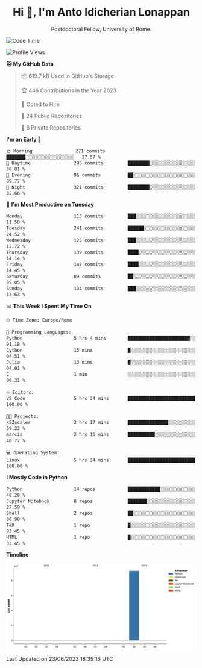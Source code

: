 
<h1 align="center">Hi 👋, I'm Anto Idicherian Lonappan</h1>
<p align="center">Postdoctoral Fellow, University of Rome. </p>


<!--START_SECTION:waka-->
![Code Time](http://img.shields.io/badge/Code%20Time-368%20hrs%208%20mins-blue)

![Profile Views](http://img.shields.io/badge/Profile%20Views-5-blue)

**🐱 My GitHub Data** 

> 📦 619.7 kB Used in GitHub's Storage 
 > 
> 🏆 446 Contributions in the Year 2023
 > 
> 💼 Opted to Hire
 > 
> 📜 24 Public Repositories 
 > 
> 🔑 6 Private Repositories 
 > 
**I'm an Early 🐤** 

```text
🌞 Morning                271 commits         ███████░░░░░░░░░░░░░░░░░░   27.57 % 
🌆 Daytime                295 commits         ████████░░░░░░░░░░░░░░░░░   30.01 % 
🌃 Evening                96 commits          ██░░░░░░░░░░░░░░░░░░░░░░░   09.77 % 
🌙 Night                  321 commits         ████████░░░░░░░░░░░░░░░░░   32.66 % 
```
📅 **I'm Most Productive on Tuesday** 

```text
Monday                   113 commits         ███░░░░░░░░░░░░░░░░░░░░░░   11.50 % 
Tuesday                  241 commits         ██████░░░░░░░░░░░░░░░░░░░   24.52 % 
Wednesday                125 commits         ███░░░░░░░░░░░░░░░░░░░░░░   12.72 % 
Thursday                 139 commits         ████░░░░░░░░░░░░░░░░░░░░░   14.14 % 
Friday                   142 commits         ████░░░░░░░░░░░░░░░░░░░░░   14.45 % 
Saturday                 89 commits          ██░░░░░░░░░░░░░░░░░░░░░░░   09.05 % 
Sunday                   134 commits         ███░░░░░░░░░░░░░░░░░░░░░░   13.63 % 
```


📊 **This Week I Spent My Time On** 

```text
🕑︎ Time Zone: Europe/Rome

💬 Programming Languages: 
Python                   5 hrs 4 mins        ███████████████████████░░   91.18 % 
Cython                   15 mins             █░░░░░░░░░░░░░░░░░░░░░░░░   04.51 % 
Julia                    13 mins             █░░░░░░░░░░░░░░░░░░░░░░░░   04.01 % 
C                        1 min               ░░░░░░░░░░░░░░░░░░░░░░░░░   00.31 % 

🔥 Editors: 
VS Code                  5 hrs 34 mins       █████████████████████████   100.00 % 

🐱‍💻 Projects: 
kSZscaler                3 hrs 17 mins       ███████████████░░░░░░░░░░   59.23 % 
marcia                   2 hrs 16 mins       ██████████░░░░░░░░░░░░░░░   40.77 % 

💻 Operating System: 
Linux                    5 hrs 34 mins       █████████████████████████   100.00 % 
```

**I Mostly Code in Python** 

```text
Python                   14 repos            ████████████░░░░░░░░░░░░░   48.28 % 
Jupyter Notebook         8 repos             ███████░░░░░░░░░░░░░░░░░░   27.59 % 
Shell                    2 repos             ██░░░░░░░░░░░░░░░░░░░░░░░   06.90 % 
TeX                      1 repo              █░░░░░░░░░░░░░░░░░░░░░░░░   03.45 % 
HTML                     1 repo              █░░░░░░░░░░░░░░░░░░░░░░░░   03.45 % 
```



**Timeline**

![Lines of Code chart](https://raw.githubusercontent.com/antolonappan/antolonappan/main/assets/bar_graph.png)


 Last Updated on 23/06/2023 18:39:16 UTC
<!--END_SECTION:waka-->

